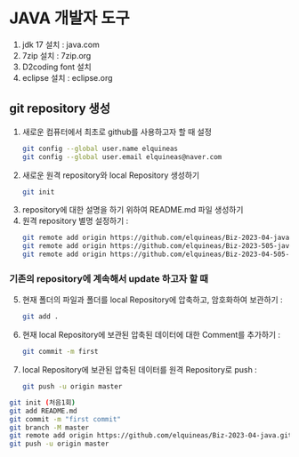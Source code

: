 # JAVA 개발자 도구
1. jdk 17 설치 : java.com
2. 7zip 설치 : 7zip.org
3. D2coding font 설치
4. eclipse 설치 : eclipse.org

## git repository 생성
1. 새로운 컴퓨터에서 최초로 github를 사용하고자 할 때 설정
   ```bash
   git config --global user.name elquineas
   git config --global user.email elquineas@naver.com
   ```
2. 새로운 원격 repository와 local Repository 생성하기
   ```bash
   git init
   ```
3. repository에 대한 설명을 하기 위하여 README.md 파일 생성하기
4. 원격 repository 별명 설정하기 : 
   ```bash
   git remote add origin https://github.com/elquineas/Biz-2023-04-java.git
   git remote add origin https://github.com/elquineas/Biz-2023-505-java.git
   git remote add origin https://github.com/elquineas/Biz-2023-04-505-Java.git
   ```

### 기존의 repository에 계속해서 update 하고자 할 때
5. 현재 폴더의 파일과 폴더를 
   local Repository에 압축하고, 암호화하여 보관하기 : 
   ```bash
   git add .
   ```
6. 현재 local Repository에 보관된 압축된 데이터에 대한 
   Comment를 추가하기 : 
   ```bash
   git commit -m first
   ```
7. local Repository에 보관된 압축된 데이터를 
   원격 Repository로 push : 
   ```bash
   git push -u origin master
   ```

```bash
git init (처음1회)
git add README.md
git commit -m "first commit"
git branch -M master
git remote add origin https://github.com/elquineas/Biz-2023-04-java.git (처음1회)
git push -u origin master
```
